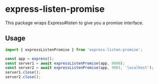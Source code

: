 # express-listen-promise

This package wraps Express#listen to give you a promise interface.

## Usage

```ts
import { expressListenPromise } from 'express-listen-promise';

const app = express();
const server1 = await expressListenPromise(app, 9000);
const server2 = await expressListenPromise(app, 9001, 'localhost');
server1.close();
server2.close();
```
